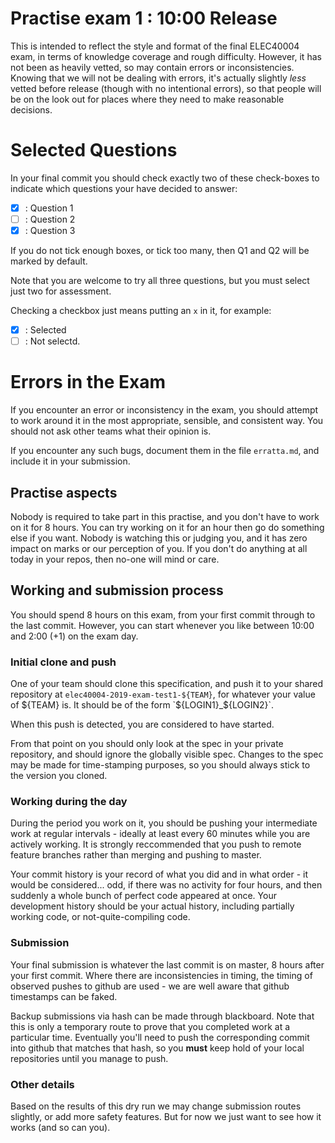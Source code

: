 Practise exam 1 : 10:00 Release
===============================

This is intended to reflect the style and format of the final ELEC40004
exam, in terms of knowledge coverage and rough difficulty. However,
it has not been as heavily vetted, so may contain errors or inconsistencies.
Knowing that we will not be dealing with errors, it's actually slightly
_less_ vetted before release (though with no intentional errors), so that
people will be on the look out for places where they need to make
reasonable decisions.

Selected Questions
==================

In your final commit you should check exactly two of these
check-boxes to indicate which questions your have decided
to answer:

- [x] : Question 1
- [ ] : Question 2
- [x] : Question 3

If you do not tick enough boxes, or tick too many, then
Q1 and Q2 will be marked by default.

Note that you are welcome to try all three questions, but
you must select just two for assessment.

Checking a checkbox just means putting an `x` in it, for
example:

- [x] : Selected
- [ ] : Not selectd.

Errors in the Exam
==================

If you encounter an error or inconsistency in the exam, you
should attempt to work around it in the most appropriate,
sensible, and consistent way. You should not ask other
teams what their opinion is.

If you encounter any such bugs, document them in the file
`erratta.md`, and include it in your submission.

Practise aspects
----------------

Nobody is required to take part in this practise, and you don't
have to work on it for 8 hours. You can try working on it for
an hour then go do something else if you want. Nobody is watching
this or judging you, and it has zero impact on marks or our
perception of you. If you don't do anything at all today in
your repos, then no-one will mind or care.

Working and submission process
------------------------------

You should spend 8 hours on this exam, from your first commit
through to the last commit. However, you can start whenever you like
between 10:00 and 2:00 (+1) on the exam day.

### Initial clone and push

One of your team should clone this specification, and push it
to your shared repository at `elec40004-2019-exam-test1-${TEAM}`,
for whatever your value of ${TEAM} is. It should be of the form
`${LOGIN1}_${LOGIN2}`.

When this push is detected, you are considered to have started.

From that point on you should only look at the spec in your
private repository, and should ignore the globally visible spec.
Changes to the spec may be made for time-stamping purposes,
so you should always stick to the version you cloned.

### Working during the day

During the period you work on it, you should be pushing your
intermediate work at regular intervals - ideally at least every
60 minutes while you are actively working. It is strongly
reccommended that you push to remote feature branches rather
than merging and pushing to master.

Your commit history is your record of what you did and in
what order - it would be considered... odd, if there was
no activity for four hours, and then suddenly a whole
bunch of perfect code appeared at once. Your development
history should be your actual history, including partially
working code, or not-quite-compiling code.

### Submission

Your final submission is whatever the last commit is
on master, 8 hours after your first commit. Where there
are inconsistencies in timing, the timing of observed
pushes to github are used - we are well aware that github
timestamps can be faked.

Backup submissions via hash can be made through blackboard.
Note that this is only a temporary route to prove that you
completed work at a particular time. Eventually you'll need
to push the corresponding commit into github that matches
that hash, so you **must** keep hold of your local repositories
until you manage to push.

### Other details

Based on the results of this dry run we may change submission
routes slightly, or add more safety features. But for now
we just want to see how it works (and so can you).
